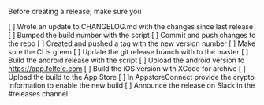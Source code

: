 Before creating a release, make sure you

[ ] Wrote an update to CHANGELOG.md with the changes since last release
[ ] Bumped the build number with the script
[ ] Commit and push changes to the repo
[ ] Created and pushed a tag with the new version number
[ ] Make sure the CI is green
[ ] Update the git release branch with to the master
[ ] Build the android release with the script
[ ] Upload the android version to https://app.felfele.com
[ ] Build the iOS version with XCode for archive
[ ] Upload the build to the App Store
[ ] In AppstoreConnect provide the crypto information to enable the new build
[ ] Announce the release on Slack in the #releases channel
